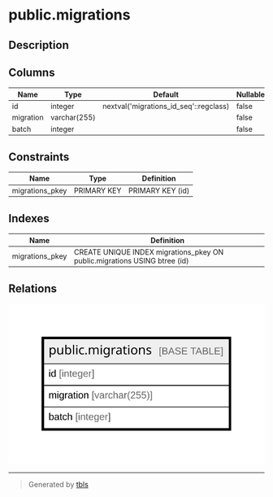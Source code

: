 # public.migrations

## Description

## Columns

| Name | Type | Default | Nullable | Children | Parents | Comment |
| ---- | ---- | ------- | -------- | -------- | ------- | ------- |
| id | integer | nextval('migrations_id_seq'::regclass) | false |  |  |  |
| migration | varchar(255) |  | false |  |  |  |
| batch | integer |  | false |  |  |  |

## Constraints

| Name | Type | Definition |
| ---- | ---- | ---------- |
| migrations_pkey | PRIMARY KEY | PRIMARY KEY (id) |

## Indexes

| Name | Definition |
| ---- | ---------- |
| migrations_pkey | CREATE UNIQUE INDEX migrations_pkey ON public.migrations USING btree (id) |

## Relations

![er](public.migrations.svg)

---

> Generated by [tbls](https://github.com/k1LoW/tbls)

